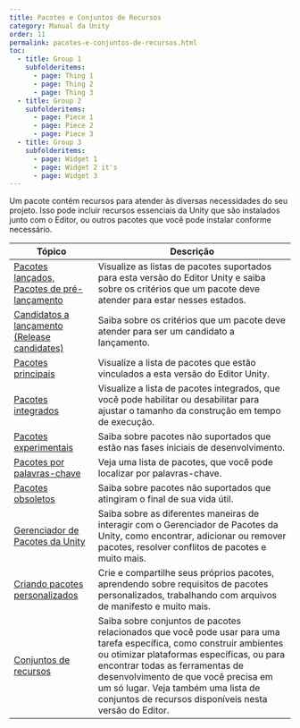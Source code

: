 ```yaml
---
title: Pacotes e Conjuntos de Recursos
category: Manual da Unity
order: 11
permalink: pacotes-e-conjuntos-de-recursos.html
toc:
  - title: Group 1
    subfolderitems:
      - page: Thing 1
      - page: Thing 2
      - page: Thing 3
  - title: Group 2
    subfolderitems:
      - page: Piece 1
      - page: Piece 2
      - page: Piece 3
  - title: Group 3
    subfolderitems:
      - page: Widget 1
      - page: Widget 2 it's
      - page: Widget 3
---
```


Um pacote contém recursos para atender às diversas necessidades do seu projeto. Isso pode incluir recursos essenciais da Unity que são instalados junto com o Editor, ou outros pacotes que você pode instalar conforme necessário.

| Tópico | Descrição |
|-------|--------|
| [Pacotes lançados, Pacotes de pré-lançamento]() | Visualize as listas de pacotes suportados para esta versão do Editor Unity e saiba sobre os critérios que um pacote deve atender para estar nesses estados. |
| [Candidatos a lançamento (Release candidates)]() | Saiba sobre os critérios que um pacote deve atender para ser um candidato a lançamento. |
| [Pacotes principais]() | Visualize a lista de pacotes que estão vinculados a esta versão do Editor Unity. |
| [Pacotes integrados]() | Visualize a lista de pacotes integrados, que você pode habilitar ou desabilitar para ajustar o tamanho da construção em tempo de execução. |
| [Pacotes experimentais]() | Saiba sobre pacotes não suportados que estão nas fases iniciais de desenvolvimento. |
| [Pacotes por palavras-chave]() | Veja uma lista de pacotes, que você pode localizar por palavras-chave. |
| [Pacotes obsoletos]() | Saiba sobre pacotes não suportados que atingiram o final de sua vida útil. |
| [Gerenciador de Pacotes da Unity]() | Saiba sobre as diferentes maneiras de interagir com o Gerenciador de Pacotes da Unity, como encontrar, adicionar ou remover pacotes, resolver conflitos de pacotes e muito mais. |
| [Criando pacotes personalizados]() | Crie e compartilhe seus próprios pacotes, aprendendo sobre requisitos de pacotes personalizados, trabalhando com arquivos de manifesto e muito mais. |
| [Conjuntos de recursos]() | Saiba sobre conjuntos de pacotes relacionados que você pode usar para uma tarefa específica, como construir ambientes ou otimizar plataformas específicas, ou para encontrar todas as ferramentas de desenvolvimento de que você precisa em um só lugar. Veja também uma lista de conjuntos de recursos disponíveis nesta versão do Editor. |